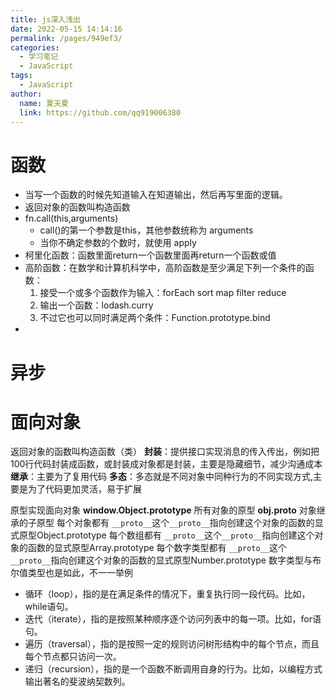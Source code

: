 ```yaml
---
title: js深入浅出
date: 2022-05-15 14:14:16
permalink: /pages/949ef3/
categories: 
  - 学习笔记
  - JavaScript
tags: 
  - JavaScript
author: 
  name: 夏天夏
  link: https://github.com/qq919006380
---
```

# 函数
- 当写一个函数的时候先知道输入在知道输出，然后再写里面的逻辑。
- 返回对象的函数叫构造函数
- fn.call(this,arguments)
    - call()的第一个参数是this，其他参数统称为 arguments
    - 当你不确定参数的个数时，就使用 apply
- 柯里化函数：函数里面return一个函数里面再return一个函数或值
- 高阶函数：在数学和计算机科学中，高阶函数是至少满足下列一个条件的函数：
    1. 接受一个或多个函数作为输入：forEach sort map filter reduce
    2. 输出一个函数：lodash.curry
    3. 不过它也可以同时满足两个条件：Function.prototype.bind
- 
# 异步
# 面向对象

返回对象的函数叫构造函数（类）
**封装**：提供接口实现消息的传入传出，例如把100行代码封装成函数，或封装成对象都是封装，主要是隐藏细节，减少沟通成本
**继承**：主要为了复用代码
**多态**：多态就是不同对象中同种行为的不同实现方式,主要是为了代码更加灵活，易于扩展

原型实现面向对象
**window.Object.prototype** 所有对象的原型
**obj.__proto__** 对象继承的子原型
每个对象都有 `__proto__`这个`__proto__`指向创建这个对象的函数的显式原型Object.prototype
每个数组都有 `__proto__`这个`__proto__`指向创建这个对象的函数的显式原型Array.prototype
每个数字类型都有 `__proto__`这个`__proto__`指向创建这个对象的函数的显式原型Number.prototype
数字类型与布尔值类型也是如此，不一一举例



- 循环（loop），指的是在满足条件的情况下，重复执行同一段代码。比如，while语句。
- 迭代（iterate），指的是按照某种顺序逐个访问列表中的每一项。比如，for语句。
- 遍历（traversal），指的是按照一定的规则访问树形结构中的每个节点，而且每个节点都只访问一次。
- 递归（recursion），指的是一个函数不断调用自身的行为。比如，以编程方式输出著名的斐波纳契数列。

